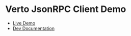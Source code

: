 <h1>Verto JsonRPC Client Demo</h1>
<ul>
  <li><a href="https://eugenesyuk.github.io/verto-phone/">Live Demo</a></li>
  <li><a href="https://evoluxbr.github.io/verto-docs/">Dev Documentation</a></li>
</ul>


